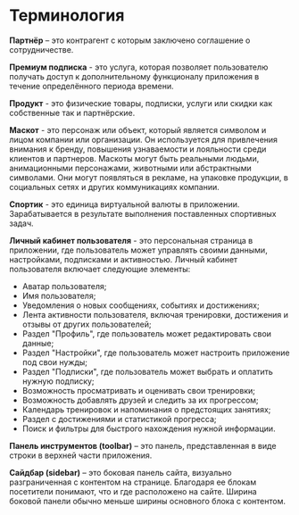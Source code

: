 # Терминология

**<span id="counterparty">Партнёр</span>** – это контрагент с которым заключено соглашение о сотрудничестве.

**<span id="premium_subscription">Премиум подписка</span>** - это услуга, которая позволяет пользователю получать доступ к дополнительному функционалу приложения в течение определённого периода времени.

**<span id="product">Продукт</span>** - это физические товары, подписки, услуги или скидки как собственные так и партнёрские.

**<span id="maskot">Маскот</span>** - это персонаж или объект, который является символом и лицом компании или организации. Он используется для привлечения внимания к бренду, повышения узнаваемости и лояльности среди клиентов и партнеров. Маскоты могут быть реальными людьми, анимационными персонажами, животными или абстрактными символами. Они могут появляться в рекламе, на упаковке продукции, в социальных сетях и других коммуникациях компании.

**<span id="sportick">Спортик</span>** - это единица виртуальной валюты в приложении. Зарабатывается в результате выполнения поставленных спортивных задач.

**<span id="user_lk">Личный кабинет пользователя</span>** - это персональная страница в приложении, где пользователь может управлять своими данными, настройками, подписками и активностью. Личный кабинет пользователя включает следующие элементы:

- Аватар пользователя;
- Имя пользователя;
- Уведомления о новых сообщениях, событиях и достижениях;
- Лента активности пользователя, включая тренировки, достижения и отзывы от других пользователей;
- Раздел "Профиль", где пользователь может редактировать свои данные;
- Раздел "Настройки", где пользователь может настроить приложение под свои нужды;
- Раздел "Подписки", где пользователь может выбрать и оплатить нужную подписку;
- Возможность просматривать и оценивать свои тренировки;
- Возможность добавлять друзей и следить за их прогрессом;
- Календарь тренировок и напоминания о предстоящих занятиях;
- Раздел с достижениями и статистикой прогресса;
- Поиск и фильтры для быстрого нахождения нужной информации.

**<span id="toolbar">Панель инструментов (toolbar)</span>** – это панель, представленная в виде строки в верхней части приложения.

**<span id="sidebar">Сайдбар (sidebar)</span>** – это боковая панель сайта, визуально разграниченная с контентом на странице. Благодаря ее блокам посетители понимают, что и где расположено на сайте. Ширина боковой панели обычно меньше ширины основного блока с контентом.
